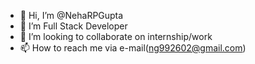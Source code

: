 - 👋 Hi, I’m @NehaRPGupta
- 👀 I’m Full Stack Developer
- 💞️ I’m looking to collaborate on internship/work
- 📫 How to reach me via e-mail(ng992602@gmail.com)

<!---
NehaRPGupta/NehaRPGupta is a ✨ special ✨ repository because its `README.md` (this file) appears on your GitHub profile.
You can click the Preview link to take a look at your changes.
--->

